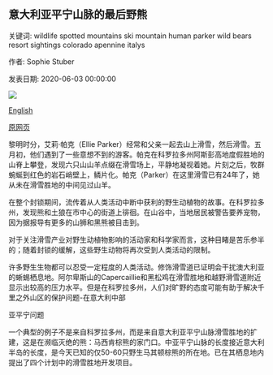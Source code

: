 ## 意大利亚平宁山脉的最后野熊

关键词: wildlife spotted mountains ski mountain human parker wild bears resort sightings colorado apennine italys

作者: Sophie Stuber

发表日期: 2020-06-03 00:00:00

![](https://ichef.bbci.co.uk/wwfeatures/live/624_351/images/live/p0/8f/yn/p08fyns5.jpg)

[English](The%20last%20wild%20bears%20of%20Italy%E2%80%99s%20Apennine%20Mountains.md)

[原网页](https://www.bbc.com/future/article/20200603-is-skiing-bad-for-mountain-wildlife)

黎明时分，艾莉·帕克（Ellie Parker）经常和父亲一起去山上滑雪，然后滑雪。五月初，他们遇到了一些意想不到的游客。帕克在科罗拉多州阿斯彭高地度假胜地的山脊上攀登，发现六只山山羊点缀在滑雪场上，平静地凝视着她。片刻之后，牧群蜿蜒到红色的岩石峭壁上，鳞片化。帕克（Parker）在这里滑雪已有24年了，她从未在滑雪胜地的中间见过山羊。

在整个封锁期间，流传着从人类活动中断中获利的野生动植物的故事。在科罗拉多州，发现熊和土狼在市中心的街道上徘徊。在山谷中，当地居民被警告要养宠物，因为据报导有更多的山狮和黑熊被目击到。

对于关注滑雪产业对野生动植物影响的活动家和科学家而言，这种目睹是苦乐参半的；随着封锁的缓解，这些野生动物将再次受到人类活动的限制。

许多野生生物都可以忍受一定程度的人类活动。修饰滑雪道已证明会干扰澳大利亚的蜥蜴栖息地。阿尔卑斯山的Capercaillie和黑松鸡在滑雪胜地和越野滑雪道附近显示出较高的压力水平。但是在科罗拉多州，人们对旷野的态度可能有助于解决千里之外山区的保护问题-在意大利中部

亚平宁问题

一个典型的例子不是来自科罗拉多州，而是来自意大利亚平宁山脉滑雪胜地的扩建，这是在濒临灭绝的熊：马西肯棕熊的家门口。中亚平宁山脉的长度接近意大利半岛的长度，是今天已知的仅50-60只野生马其顿棕熊的所在地。已在其栖息地内提出了四个计划中的滑雪胜地开发项目。